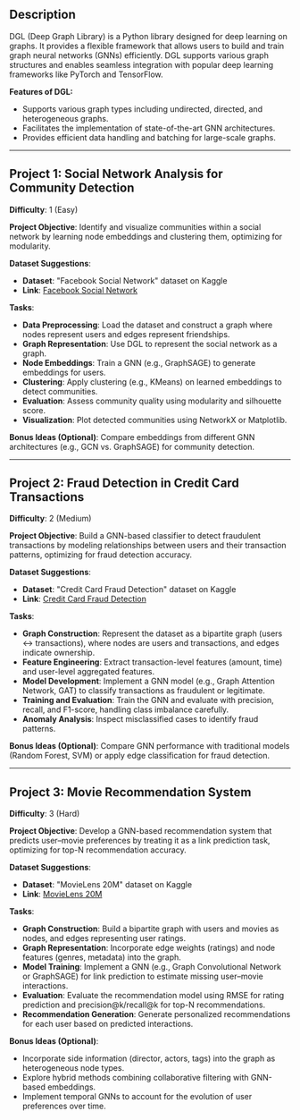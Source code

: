 ## Description  
DGL (Deep Graph Library) is a Python library designed for deep learning on graphs. It provides a flexible framework that allows users to build and train graph neural networks (GNNs) efficiently. DGL supports various graph structures and enables seamless integration with popular deep learning frameworks like PyTorch and TensorFlow.  

**Features of DGL:**  
- Supports various graph types including undirected, directed, and heterogeneous graphs.  
- Facilitates the implementation of state-of-the-art GNN architectures.  
- Provides efficient data handling and batching for large-scale graphs.  

---

## Project 1: Social Network Analysis for Community Detection  
**Difficulty**: 1 (Easy)  

**Project Objective**: Identify and visualize communities within a social network by learning node embeddings and clustering them, optimizing for modularity.  

**Dataset Suggestions**:  
- **Dataset**: "Facebook Social Network" dataset on Kaggle  
- **Link**: [Facebook Social Network](https://www.kaggle.com/datasets/shubhendra/facebook-social-network)  

**Tasks**:  
- **Data Preprocessing**: Load the dataset and construct a graph where nodes represent users and edges represent friendships.  
- **Graph Representation**: Use DGL to represent the social network as a graph.  
- **Node Embeddings**: Train a GNN (e.g., GraphSAGE) to generate embeddings for users.  
- **Clustering**: Apply clustering (e.g., KMeans) on learned embeddings to detect communities.  
- **Evaluation**: Assess community quality using modularity and silhouette score.  
- **Visualization**: Plot detected communities using NetworkX or Matplotlib.  

**Bonus Ideas (Optional)**: Compare embeddings from different GNN architectures (e.g., GCN vs. GraphSAGE) for community detection.  

---

## Project 2: Fraud Detection in Credit Card Transactions  
**Difficulty**: 2 (Medium)  

**Project Objective**: Build a GNN-based classifier to detect fraudulent transactions by modeling relationships between users and their transaction patterns, optimizing for fraud detection accuracy.  

**Dataset Suggestions**:  
- **Dataset**: "Credit Card Fraud Detection" dataset on Kaggle  
- **Link**: [Credit Card Fraud Detection](https://www.kaggle.com/datasets/dalpozz/creditcard-fraud)  

**Tasks**:  
- **Graph Construction**: Represent the dataset as a bipartite graph (users ↔ transactions), where nodes are users and transactions, and edges indicate ownership.  
- **Feature Engineering**: Extract transaction-level features (amount, time) and user-level aggregated features.  
- **Model Development**: Implement a GNN model (e.g., Graph Attention Network, GAT) to classify transactions as fraudulent or legitimate.  
- **Training and Evaluation**: Train the GNN and evaluate with precision, recall, and F1-score, handling class imbalance carefully.  
- **Anomaly Analysis**: Inspect misclassified cases to identify fraud patterns.  

**Bonus Ideas (Optional)**: Compare GNN performance with traditional models (Random Forest, SVM) or apply edge classification for fraud detection.  

---

## Project 3: Movie Recommendation System  
**Difficulty**: 3 (Hard)  

**Project Objective**: Develop a GNN-based recommendation system that predicts user–movie preferences by treating it as a link prediction task, optimizing for top-N recommendation accuracy.  

**Dataset Suggestions**:  
- **Dataset**: "MovieLens 20M" dataset on Kaggle  
- **Link**: [MovieLens 20M](https://www.kaggle.com/datasets/grouplens/movielens-20m-dataset)  

**Tasks**:  
- **Graph Construction**: Build a bipartite graph with users and movies as nodes, and edges representing user ratings.  
- **Graph Representation**: Incorporate edge weights (ratings) and node features (genres, metadata) into the graph.  
- **Model Training**: Implement a GNN (e.g., Graph Convolutional Network or GraphSAGE) for link prediction to estimate missing user–movie interactions.  
- **Evaluation**: Evaluate the recommendation model using RMSE for rating prediction and precision@k/recall@k for top-N recommendations.  
- **Recommendation Generation**: Generate personalized recommendations for each user based on predicted interactions.  

**Bonus Ideas (Optional)**:  
- Incorporate side information (director, actors, tags) into the graph as heterogeneous node types.  
- Explore hybrid methods combining collaborative filtering with GNN-based embeddings.  
- Implement temporal GNNs to account for the evolution of user preferences over time.  
